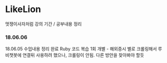 # LikeLion
멋쟁이사자처럼 강의 기간 / 공부내용 정리

### 18.06.06
  18.06.05 수업내용 정리 완료
  Ruby 코드 복습 1회
  개별 - 해외증시 별로 크롤링해서 루비챗봇에 연결뒤 사용하려 했으나, 크롤링이 안됨. 다른 방안을 찾아봐야 할듯
